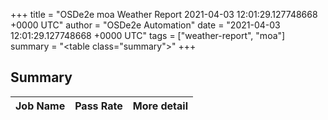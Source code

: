 +++
title = "OSDe2e moa Weather Report 2021-04-03 12:01:29.127748668 +0000 UTC"
author = "OSDe2e Automation"
date = "2021-04-03 12:01:29.127748668 +0000 UTC"
tags = ["weather-report", "moa"]
summary = "<table class=\"summary\"></table>"
+++
## Summary

| Job Name | Pass Rate | More detail |
|----------|-----------|-------------|



